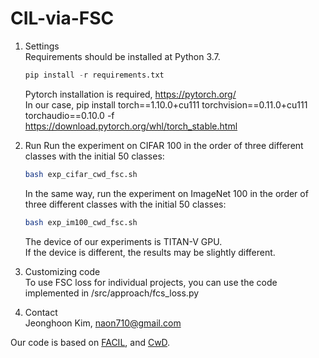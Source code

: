 # CIL-via-FSC

1. Settings  
    Requirements should be installed at Python 3.7.
    ```python
    pip install -r requirements.txt
    ```
    Pytorch installation is required, https://pytorch.org/   
    In our case, pip install torch==1.10.0+cu111 torchvision==0.11.0+cu111 torchaudio==0.10.0 -f https://download.pytorch.org/whl/torch_stable.html  
 
 2. Run
    Run the experiment on CIFAR 100 in the order of three different classes with the initial 50 classes:  
    ```bash
    bash exp_cifar_cwd_fsc.sh
    ```  
    In the same way, run the experiment on ImageNet 100 in the order of three different classes with the initial 50 classes:  
    ```bash
    bash exp_im100_cwd_fsc.sh
    ```  
    The device of our experiments is TITAN-V GPU.  
    If the device is different, the results may be slightly different.   

3. Customizing code  
To use FSC loss for individual projects, you can use the code implemented in /src/approach/fcs_loss.py

4. Contact   
Jeonghoon Kim, naon710@gmail.com

Our code is based on [FACIL](https://github.com/mmasana/FACIL), and [CwD](https://github.com/Yujun-Shi/CwD). 
